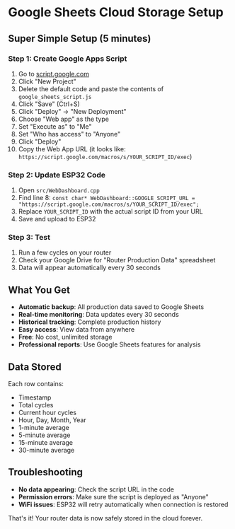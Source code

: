 # Google Sheets Cloud Storage Setup

## Super Simple Setup (5 minutes)

### Step 1: Create Google Apps Script
1. Go to [script.google.com](https://script.google.com)
2. Click "New Project"
3. Delete the default code and paste the contents of `google_sheets_script.js`
4. Click "Save" (Ctrl+S)
5. Click "Deploy" → "New Deployment"
6. Choose "Web app" as the type
7. Set "Execute as" to "Me"
8. Set "Who has access" to "Anyone"
9. Click "Deploy"
10. Copy the Web App URL (it looks like: `https://script.google.com/macros/s/YOUR_SCRIPT_ID/exec`)

### Step 2: Update ESP32 Code
1. Open `src/WebDashboard.cpp`
2. Find line 8: `const char* WebDashboard::GOOGLE_SCRIPT_URL = "https://script.google.com/macros/s/YOUR_SCRIPT_ID/exec";`
3. Replace `YOUR_SCRIPT_ID` with the actual script ID from your URL
4. Save and upload to ESP32

### Step 3: Test
1. Run a few cycles on your router
2. Check your Google Drive for "Router Production Data" spreadsheet
3. Data will appear automatically every 30 seconds

## What You Get

- **Automatic backup**: All production data saved to Google Sheets
- **Real-time monitoring**: Data updates every 30 seconds
- **Historical tracking**: Complete production history
- **Easy access**: View data from anywhere
- **Free**: No cost, unlimited storage
- **Professional reports**: Use Google Sheets features for analysis

## Data Stored

Each row contains:
- Timestamp
- Total cycles
- Current hour cycles
- Hour, Day, Month, Year
- 1-minute average
- 5-minute average
- 15-minute average
- 30-minute average

## Troubleshooting

- **No data appearing**: Check the script URL in the code
- **Permission errors**: Make sure the script is deployed as "Anyone"
- **WiFi issues**: ESP32 will retry automatically when connection is restored

That's it! Your router data is now safely stored in the cloud forever.
